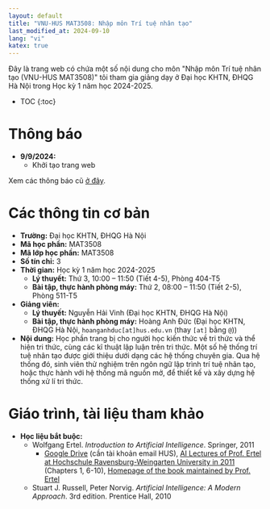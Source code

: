```yaml
---
layout: default
title: "VNU-HUS MAT3508: Nhập môn Trí tuệ nhân tạo"
last_modified_at: 2024-09-10
lang: "vi"
katex: true
---
```


<div class="alert alert-info" markdown="1">
Đây là trang web có chứa một số nội dung cho môn "Nhập môn Trí tuệ nhân tạo (VNU-HUS MAT3508)" tôi tham gia giảng dạy ở Đại học KHTN, ĐHQG Hà Nội trong Học kỳ 1 năm học 2024-2025.

* TOC
{:toc}
</div>

<div class="alert alert-success" role="alert" markdown="1">
<h1>Thông báo</h1>

* **9/9/2024:**
  * Khởi tạo trang web

Xem các thông báo cũ [ở đây](#lịch-sử-các-thông-báo).

</div>

# Các thông tin cơ bản
 
* **Trường:** Đại học KHTN, ĐHQG Hà Nội
* **Mã học phần:** MAT3508
* **Mã lớp học phần:** MAT3508
* **Số tín chỉ:** 3
* **Thời gian:** Học kỳ 1 năm học 2024-2025
  * **Lý thuyết:** Thứ 3, 10:00 – 11:50 (Tiết 4-5), Phòng 404-T5
  * **Bài tập, thực hành phòng máy:** Thứ 2, 08:00 – 11:50 (Tiết 2-5), Phòng 511-T5
* **Giảng viên:**
  * **Lý thuyết:** Nguyễn Hải Vinh (Đại học KHTN, ĐHQG Hà Nội)
  * **Bài tập, thực hành phòng máy:** Hoàng Anh Đức (Đại học KHTN, ĐHQG Hà Nội, `hoanganhduc[at]hus.edu.vn` (thay `[at]` bằng `@`))
* **Nội dung:** Học phần trang bị cho người học kiến thức về tri thức và thể hiện tri thức, cùng các kĩ thuật lập luận trên tri thức. Một số hệ thống trí tuệ nhân tạo được giới thiệu dưới dạng các hệ thống chuyên gia. Qua hệ thống đó, sinh viên thử nghiệm trên ngôn ngữ lập trình trí tuệ nhân tạo, hoặc thực hành với hệ thống mã nguồn mở, để thiết kế và xây dựng hệ thống xử lí tri thức.

# Giáo trình, tài liệu tham khảo

* **Học liệu bắt buộc:**
  * Wolfgang Ertel. *Introduction to Artificial Intelligence*. Springer, 2011
    * [Google Drive](https://drive.google.com/file/d/125k0TQ63aYAWEoGfITfdnbGiwZA-WQMo/) (cần tài khoản email HUS), [AI Lectures of Prof. Ertel at Hochschule Ravensburg-Weingarten University in 2011](https://www.youtube.com/playlist?list=PL39B5D3AFC249556A) (Chapters 1, 6-10), [Homepage of the book maintained by Prof. Ertel](http://www.hs-weingarten.de/~ertel/de/b%C3%BCcher/artificial%20intelligence)
  * Stuart J. Russell, Peter Norvig. *Artificial Intelligence: A Modern Approach*. 3rd edition. Prentice Hall, 2010


